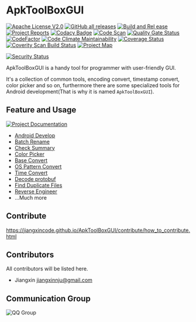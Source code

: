 # ApkToolBoxGUI

[![Apache License V2.0](https://img.shields.io/badge/license-Apache%202-green)](http://www.apache.org/licenses/LICENSE-2.0)
[![GitHub all releases](https://img.shields.io/github/downloads/jiangxincode/ApkToolBoxGUI/total)](https://github.com/jiangxincode/ApkToolBoxGUI/releases)
[![Build and Rel
ease](https://github.com/jiangxincode/ApkToolBoxGUI/actions/workflows/BuildAndRelease.yml/badge.svg)](https://github.com/jiangxincode/ApkToolBoxGUI/actions/workflows/BuildAndRelease.yml)
[![Project Reports](https://img.shields.io/badge/ApkToolBoxGUI-Reports-green.svg)](https://jiangxincode.github.io/ApkToolBoxGUI/project-reports.html)
[![Codacy Badge](https://app.codacy.com/project/badge/Grade/dab038ef9ed04bf1b73bd0031422b814)](https://app.codacy.com/gh/jiangxincode/ApkToolBoxGUI/dashboard?utm_source=gh&utm_medium=referral&utm_content=&utm_campaign=Badge_grade)
[![Code Scan](https://img.shields.io/badge/Github-CodeScan-green)](https://github.com/jiangxincode/ApkToolBoxGUI/security/code-scanning)
[![Quality Gate Status](https://sonarcloud.io/api/project_badges/measure?project=jiangxincode_ApkToolBoxGUI&metric=alert_status)](https://sonarcloud.io/dashboard?id=jiangxincode_ApkToolBoxGUI)
[![CodeFactor](https://www.codefactor.io/repository/github/jiangxincode/apktoolboxgui/badge)](https://www.codefactor.io/repository/github/jiangxincode/apktoolboxgui)
[![Code Climate Maintainability](https://api.codeclimate.com/v1/badges/fb8d289a4b0ee14f9d8b/maintainability)](https://codeclimate.com/github/jiangxincode/ApkToolBoxGUI/maintainability)
[![Coverage Status](https://coveralls.io/repos/github/jiangxincode/ApkToolBoxGUI/badge.svg?branch=master)](https://coveralls.io/github/jiangxincode/ApkToolBoxGUI?branch=master)
[![Coverity Scan Build Status](https://scan.coverity.com/projects/19016/badge.svg)](https://scan.coverity.com/projects/jiangxincode-apktoolboxgui)
[![Project Map](https://sourcespy.com/shield.svg)](https://sourcespy.com/github/jiangxincodeapktoolboxgui/)

[![Security Status](https://www.murphysec.com/platform3/v31/badge/1749042420388737024.svg)](https://www.murphysec.com/console/report/1749042420174827520/1749042420388737024)

ApkToolBoxGUI is a handy tool for programmer with user-friendly GUI. 

It's a collection of common tools, encoding convert, timestamp convert, color picker and so on, furthermore there are some specialized tools for Android development(That is why it is named `ApkToolBoxGUI`).

## Feature and Usage

[![Project Documentation](https://img.shields.io/badge/ApkToolBoxGUI-Documentation-green.svg)](https://jiangxincode.github.io/ApkToolBoxGUI)

* [Android Develop](./src/site/markdown/features/android_i18n_operation.md)
* [Batch Rename](./src/site/markdown/features/batch_rename.md)
* [Check Summary](./src/site/markdown/features/batch_rename.md)
* [Color Picker](./src/site/markdown/features/color_picker.md)
* [Base Convert](./src/site/markdown/features/convert_base.md)
* [OS Pattern Convert](./src/site/markdown/features/convert_os_pattern.md)
* [Time Convert](./src/site/markdown/features/convert_time_format.md)
* [Decode protobuf](./src/site/markdown/features/decode_protobuf.md)
* [Find Duplicate Files](./src/site/markdown/features/find_duplicate_files.md)
* [Reverse Engineer](./src/site/markdown/features/reverse_engineer.md)
* ...Much more

## Contribute

<https://jiangxincode.github.io/ApkToolBoxGUI/contribute/how_to_contribute.html>

## Contributors

All contributors will be listed here.

* Jiangxin <jiangxinnju@gmail.com>

## Communication Group

![QQ Group](https://raw.githubusercontent.com/wiki/jiangxincode/ApkToolBoxGUI/QQ_Group.png)
